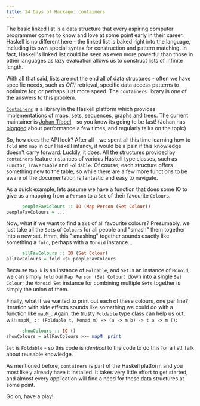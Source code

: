 ```yaml
---
title: 24 Days of Hackage: containers
---
```

The basic linked list is a data structure that every aspiring computer
programmer comes to know and love at some point early in their career. Haskell
is no different here - the linked list is baked right into the language,
including its own special syntax for construction and pattern matching. In fact,
Haskell's linked list could be seen as even more powerful than those in other
languages as lazy evaluation allows us to construct lists of infinite length.

With all that said, lists are not the end all of data structures - often we have
specific needs, such as *O(1)* retrieval, specific data access patterns to
optimize for, or perhaps just more speed. The `containers` library is one of the
answers to this problem.

[`Containers`](http://hackage.haskell.org/package/containers) is a library in
the Haskell platform which provides implementations of maps, sets, sequences,
graphs and trees. The current maintainer is
[Johan Tibbel](http://blog.johantibell.com/) - so you know its going to be fast!
(Johan has
[blogged](http://blog.johantibell.com/2011/06/memory-footprints-of-some-common-data.html)
about performance a few times, and regularly talks on the topic)

So, how does the API look? After all - we spent all this time learning how to
`fold` and `map` in our Haskell infancy, it would be a pain if this knowledge
doesn't carry forward. Luckily, it does. All the structures provided by
`containers` feature instances of various Haskell type classes, such as
`Functor`, `Traversable` and `Foldable`. Of course, each structure offers
something new to the table, so while there are a few more functions to be aware
of the documentation is fantastic and easy to navigate.

As a quick example, lets assume we have a function that does some IO to give us
a mapping from a `Person` to a `Set` of their favourite `Colour`s.

```haskell
      peopleFavColours :: IO (Map Person (Set Colour))
peopleFavColours = ...
```

Now, what if we want to find a `Set` of all favourite colours? Presumably, we
just take all the `Set`s of `Colours` for all people and "smash" them together
into a new set. Hmm, this "smashing" together sounds exactly like something a
`fold`, perhaps with a `Monoid` instance...

```haskell
      allFavColours :: IO (Set Colour)
allFavColours = fold <$> peopleFavColours
```

Because `Map k` is an instance of `Foldable`, and `Set` is an instance of
`Monoid`, we can simply `fold` our `Map Person (Set Colour)` down into a single
`Set Colour`; the `Monoid Set` instance for combining multiple `Sets` together
is simply the union of them.

Finally, what if we wanted to print out each of these colours, one per line?
Iteration with side effects sounds like something we could do with a function
like `mapM_`. Again, the trusty `Foldable` type class can help us out, with
`mapM_ :: (Foldable t, Monad m) => (a -> m b) -> t a -> m ()`:

```haskell
      showColours :: IO ()
showColours = allFavColours >>= mapM_ print
```

`Set` is `Foldable` - so this code is *identical* to the code to do this for a
list! Talk about reusable knowledge.

As mentioned before, `containers` is part of the Haskell platform and you most
likely already have it installed. It takes very little effort to get started,
and almost every application will find a need for these data structures at some
point.

Go on, have a play!
